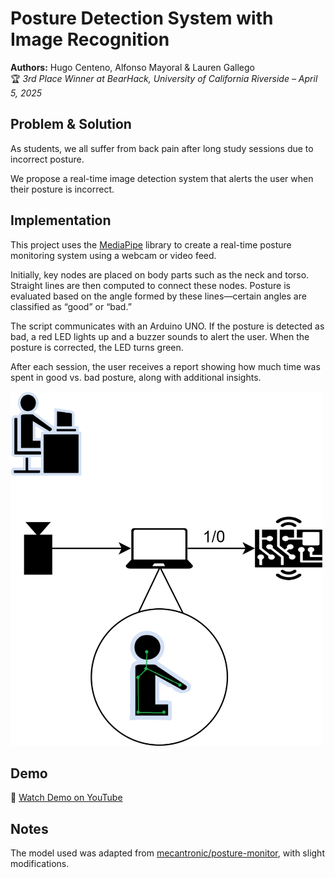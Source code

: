 # Posture Detection System with Image Recognition

**Authors:** Hugo Centeno, Alfonso Mayoral & Lauren Gallego  
🏆 *3rd Place Winner at BearHack, University of California Riverside – April 5, 2025*

## Problem & Solution

As students, we all suffer from back pain after long study sessions due to incorrect posture.

We propose a real-time image detection system that alerts the user when their posture is incorrect.

## Implementation

This project uses the [MediaPipe](https://mediapipe.dev/) library to create a real-time posture monitoring system using a webcam or video feed.

Initially, key nodes are placed on body parts such as the neck and torso. Straight lines are then computed to connect these nodes. Posture is evaluated based on the angle formed by these lines—certain angles are classified as “good” or “bad.”

The script communicates with an Arduino UNO. If the posture is detected as bad, a red LED lights up and a buzzer sounds to alert the user. When the posture is corrected, the LED turns green.

After each session, the user receives a report showing how much time was spent in good vs. bad posture, along with additional insights.

<img src="Schema.png" alt="Posture Detection System Schema" width="500"/>


## Demo

🎥 [Watch Demo on YouTube](https://youtu.be/0CwbkUt7-jk)

## Notes

The model used was adapted from [mecantronic/posture-monitor](https://github.com/mecantronic/posture-monitor), with slight modifications.
